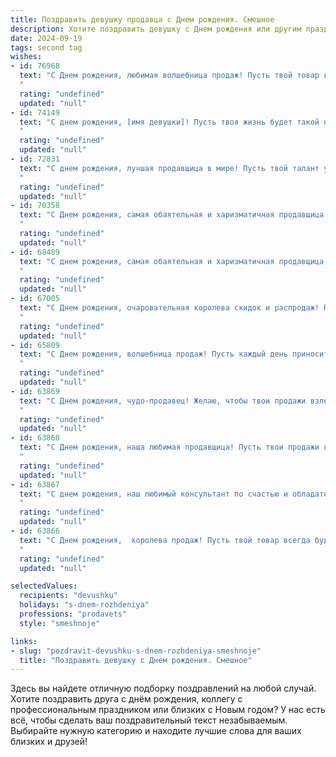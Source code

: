 ```yaml
---
title: Поздравить девушку продавца c Днем рождения. Смешное
description: Хотите поздравить девушку c Днем рождения или другим праздником? Наш ИИ создаст незабываемое поздравление, а вы обязательно выделитесь среди других.  
date: 2024-09-19
tags: second tag
wishes:
- id: 76968
  text: "С Днем рождения, любимая волшебница продаж! Пусть твой товар всегда будет раскуплен, а клиенты уходят счастливыми, с полными сумками и… пустым кошельком! 😉
  "
  rating: "undefined"
  updated: "null"
- id: 74149
  text: "С днем рождения, [имя девушки]! Пусть твоя жизнь будет такой же яркой и насыщенной, как цвета ленточек на самых выгодных скидках, а твой кошелек – таким же полным, как полки в твоем магазине! 😉
  "
  rating: "undefined"
  updated: "null"
- id: 72831
  text: "С днем рождения, лучшая продавщица в мире! Пусть твой талант убеждать никогда не иссякнет, а клиенты уходят от тебя с полными сумками и улыбкой до ушей! 🎉
  "
  rating: "undefined"
  updated: "null"
- id: 70358
  text: "С Днем рождения, самая обаятельная и харизматичная продавщица! Желаю, чтобы твои продажи взлетали выше крыши, а клиенты просто таяли от твоей улыбки! 😉
  "
  rating: "undefined"
  updated: "null"
- id: 68489
  text: "С днем рождения, самая обаятельная и харизматичная продавщица! Пусть твоя жизнь будет яркой, как витрины твоего магазина, а клиенты будут ломиться к тебе, словно на распродажу! 😜
  "
  rating: "undefined"
  updated: "null"
- id: 67005
  text: "С Днем рождения, очаровательная королева скидок и распродаж! Пусть твой день рождения будет таким же выгодным, как и твоя работа, а твой доход — таким же бесконечным, как список желаний клиентов!
  "
  rating: "undefined"
  updated: "null"
- id: 65809
  text: "С Днем рождения, волшебница продаж! Пусть каждый день приносит тебе не только довольных клиентов, но и море позитива, скидки на всё, что ты хочешь, и, конечно же,  огромный куш! 🎉🎁
  "
  rating: "undefined"
  updated: "null"
- id: 63869
  text: "С Днем рождения, чудо-продавец! Желаю, чтобы твои продажи взлетали выше крыши, а клиенты уходили с покупками, сияя от счастья, как после удачного шопинга! 😉🎉
  "
  rating: "undefined"
  updated: "null"
- id: 63868
  text: "С Днем рождения, наша любимая продавщица! Пусть твои продажи взлетают выше крыши, а клиенты рассыпаются в комплиментах! Желаем тебе море улыбок, скидок и, конечно же, праздничного тортика! 🍰🎉
  "
  rating: "undefined"
  updated: "null"
- id: 63867
  text: "С днем рождения, наш любимый консультант по счастью и обладательница волшебных скидок! Пусть твоя жизнь будет полна ярких красок, а касса – звонкой мелодии продаж!
  "
  rating: "undefined"
  updated: "null"
- id: 63866
  text: "С Днем рождения,  королева продаж! Пусть твой товар всегда будет в дефиците, а покупатели - в восторге от твоих скидок!
  "
  rating: "undefined"
  updated: "null"

selectedValues:
  recipients: "devushku"
  holidays: "s-dnem-rozhdeniya"
  professions: "prodavets"
  style: "smeshnoje"

links:
- slug: "pozdravit-devushku-s-dnem-rozhdeniya-smeshnoje"
  title: "Поздравить девушку c Днем рождения. Смешное"
---
```


Здесь вы найдете отличную подборку поздравлений на любой случай. 
Хотите поздравить друга с днём рождения, коллегу с профессиональным праздником или близких с Новым годом? У нас есть всё, чтобы сделать ваш поздравительный текст незабываемым. Выбирайте нужную категорию и находите лучшие слова для ваших близких и друзей!
